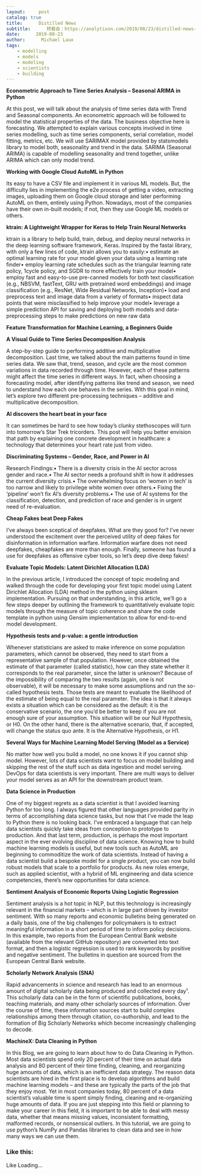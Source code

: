```yaml
---
layout:     post
catalog: true
title:      Distilled News
subtitle:      转载自：https://analytixon.com/2019/08/23/distilled-news-1172/
date:      2019-08-23
author:      Michael Laux
tags:
    - modelling
    - models
    - modeling
    - scientists
    - building
---
```


**Econometric Approach to Time Series Analysis – Seasonal ARIMA in Python**

At this post, we will talk about the analysis of time series data with Trend and Seasonal components. An econometric approach will be followed to model the statistical properties of the data. The business objective here is forecasting. We attempted to explain various concepts involved in time series modelling, such as time series components, serial correlation, model fitting, metrics, etc. We will use SARIMAX model provided by statsmodels library to model both, seasonality and trend in the data. SARIMA (Seasonal ARIMA) is capable of modelling seasonality and trend together, unlike ARIMA which can only model trend.

**Working with Google Cloud AutoML in Python**

Its easy to have a CSV file and implement it in various ML models. But, the difficulty lies in implementing the e2e process of getting a video, extracting images, uploading them on Google cloud storage and later performing AutoML on them, entirely using Python. Nowadays, most of the companies have their own in-built models; if not, then they use Google ML models or others.

**ktrain: A Lightweight Wrapper for Keras to Help Train Neural Networks**

ktrain is a library to help build, train, debug, and deploy neural networks in the deep learning software framework, Keras. Inspired by the fastai library, with only a few lines of code, ktrain allows you to easily:• estimate an optimal learning rate for your model given your data using a learning rate finder• employ learning rate schedules such as the triangular learning rate policy, 1cycle policy, and SGDR to more effectively train your model• employ fast and easy-to-use pre-canned models for both text classification (e.g., NBSVM, fastText, GRU with pretrained word embeddings) and image classification (e.g., ResNet, Wide Residual Networks, Inception)• load and preprocess text and image data from a variety of formats• inspect data points that were misclassified to help improve your model• leverage a simple prediction API for saving and deploying both models and data-preprocessing steps to make predictions on new raw data

**Feature Transformation for Machine Learning, a Beginners Guide**

**A Visual Guide to Time Series Decomposition Analysis**

A step-by-step guide to performing additive and multiplicative decomposition. Last time, we talked about the main patterns found in time series data. We saw that, trend, season, and cycle are the most common variations in data recorded through time. However, each of these patterns might affect the time series in different ways. In fact, when choosing a forecasting model, after identifying patterns like trend and season, we need to understand how each one behaves in the series. With this goal in mind, let’s explore two different pre-processing techniques – additive and multiplicative decomposition.

**AI discovers the heart beat in your face**

It can sometimes be hard to see how today’s clunky stethoscopes will turn into tomorrow’s Star Trek tricorders. This post will help you better envision that path by explaining one concrete development in healthcare: a technology that determines your heart rate just from video.

**Discriminating Systems – Gender, Race, and Power in AI**

Research Findings:• There is a diversity crisis in the AI sector across gender and race.• The AI sector needs a profound shift in how it addresses the current diversity crisis.• The overwhelming focus on ‘women in tech’ is too narrow and likely to privilege white women over others.• Fixing the ‘pipeline’ won’t fix AI’s diversity problems.• The use of AI systems for the classification, detection, and prediction of race and gender is in urgent need of re-evaluation.

**Cheap Fakes beat Deep Fakes**

I’ve always been sceptical of deepfakes. What are they good for? I’ve never understood the excitement over the perceived utility of deep fakes for disinformation in information warfare. Information warfare does not need deepfakes, cheapfakes are more than enough. Finally, someone has found a use for deepfakes as offensive cyber tools, so let’s deep dive deep fakes!

**Evaluate Topic Models: Latent Dirichlet Allocation (LDA)**

In the previous article, I introduced the concept of topic modeling and walked through the code for developing your first topic model using Latent Dirichlet Allocation (LDA) method in the python using sklearn implementation. Pursuing on that understanding, in this article, we’ll go a few steps deeper by outlining the framework to quantitatively evaluate topic models through the measure of topic coherence and share the code template in python using Gensim implementation to allow for end-to-end model development.

**Hypothesis tests and p-value: a gentle introduction**

Whenever statisticians are asked to make inference on some population parameters, which cannot be observed, they need to start from a representative sample of that population. However, once obtained the estimate of that parameter (called statistic), how can they state whether it corresponds to the real parameter, since the latter is unknown? Because of the impossibility of comparing the two results (again, one is not observable), it will be necessary to make some assumptions and run the so-called hypothesis tests. Those tests are meant to evaluate the likelihood of the estimate of being equal to the real parameter. The idea is that it always exists a situation which can be considered as the default: it is the conservative scenario, the one you’d be better to keep if you are not enough sure of your assumption. This situation will be our Null Hypothesis, or H0. On the other hand, there is the alternative scenario, that, if accepted, will change the status quo ante. It is the Alternative Hypothesis, or H1.

**Several Ways for Machine Learning Model Serving (Model as a Service)**

No matter how well you build a model, no one knows it if you cannot ship model. However, lots of data scientists want to focus on model building and skipping the rest of the stuff such as data ingestion and model serving. DevOps for data scientists is very important. There are multi ways to deliver your model serves as an API for the downstream product team.

**Data Science in Production**

One of my biggest regrets as a data scientist is that I avoided learning Python for too long. I always figured that other languages provided parity in terms of accomplishing data science tasks, but now that I’ve made the leap to Python there is no looking back. I’ve embraced a language that can help data scientists quickly take ideas from conception to prototype to production. And that last term, production, is perhaps the most important aspect in the ever evolving discipline of data science. Knowing how to build machine learning models is useful, but new tools such as AutoML are beginning to commoditize the work of data scientists. Instead of having a data scientist build a bespoke model for a single product, you can now build robust models that scale to a portfolio for products. As new roles emerge, such as applied scientist, with a hybrid of ML engineering and data science competencies, there’s new opportunities for data science.

**Sentiment Analysis of Economic Reports Using Logistic Regression**

Sentiment analysis is a hot topic in NLP, but this technology is increasingly relevant in the financial markets – which is in large part driven by investor sentiment. With so many reports and economic bulletins being generated on a daily basis, one of the big challenges for policymakers is to extract meaningful information in a short period of time to inform policy decisions. In this example, two reports from the European Central Bank website (available from the relevant GitHub repository) are converted into text format, and then a logistic regression is used to rank keywords by positive and negative sentiment. The bulletins in question are sourced from the European Central Bank website.

**Scholarly Network Analysis (SNA)**

Rapid advancements in science and research has lead to an enormous amount of digital scholarly data being produced and collected every day¹. This scholarly data can be in the form of scientific publications, books, teaching materials, and many other scholarly sources of information. Over the course of time, these information sources start to build complex relationships among them through citation, co-authorship, and lead to the formation of Big Scholarly Networks which become increasingly challenging to decode.

**MachineX: Data Cleaning in Python**

In this Blog, we are going to learn about how to do Data Cleaning in Python. Most data scientists spend only 20 percent of their time on actual data analysis and 80 percent of their time finding, cleaning, and reorganizing huge amounts of data, which is an inefficient data strategy. The reason data scientists are hired in the first place is to develop algorithms and build machine learning models – and these are typically the parts of the job that they enjoy most. Yet in most companies today, 80 percent of a data scientist’s valuable time is spent simply finding, cleaning and re-organizing huge amounts of data. If you are just stepping into this field or planning to make your career in this field, it is important to be able to deal with messy data, whether that means missing values, inconsistent formatting, malformed records, or nonsensical outliers. In this tutorial, we are going to use python’s NumPy and Pandas libraries to clean data and see in how many ways we can use them.

### Like this:

Like Loading...
